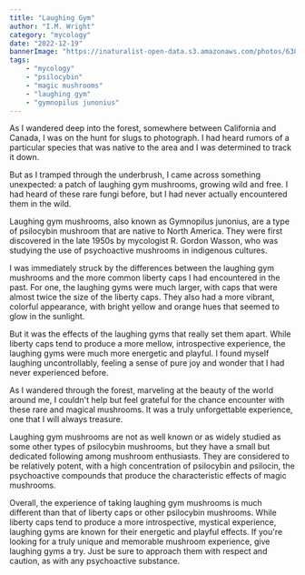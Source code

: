 ```yaml
---
title: "Laughing Gym"
author: "I.M. Wright"
category: "mycology"
date: "2022-12-19"
bannerImage: "https://inaturalist-open-data.s3.amazonaws.com/photos/63859016/large.jpeg"
tags:
    - "mycology"
    - "psilocybin"
    - "magic mushrooms"
    - "laughing gym"
    - "gymnopilus junonius"
---
```


As I wandered deep into the forest, somewhere between California and Canada, I was on the hunt for slugs to photograph. I had heard rumors of a particular species that was native to the area and I was determined to track it down.

But as I tramped through the underbrush, I came across something unexpected: a patch of laughing gym mushrooms, growing wild and free. I had heard of these rare fungi before, but I had never actually encountered them in the wild.

Laughing gym mushrooms, also known as Gymnopilus junonius, are a type of psilocybin mushroom that are native to North America. They were first discovered in the late 1950s by mycologist R. Gordon Wasson, who was studying the use of psychoactive mushrooms in indigenous cultures.

I was immediately struck by the differences between the laughing gym mushrooms and the more common liberty caps I had encountered in the past. For one, the laughing gyms were much larger, with caps that were almost twice the size of the liberty caps. They also had a more vibrant, colorful appearance, with bright yellow and orange hues that seemed to glow in the sunlight.

But it was the effects of the laughing gyms that really set them apart. While liberty caps tend to produce a more mellow, introspective experience, the laughing gyms were much more energetic and playful. I found myself laughing uncontrollably, feeling a sense of pure joy and wonder that I had never experienced before.

As I wandered through the forest, marveling at the beauty of the world around me, I couldn't help but feel grateful for the chance encounter with these rare and magical mushrooms. It was a truly unforgettable experience, one that I will always treasure.

Laughing gym mushrooms are not as well known or as widely studied as some other types of psilocybin mushrooms, but they have a small but dedicated following among mushroom enthusiasts. They are considered to be relatively potent, with a high concentration of psilocybin and psilocin, the psychoactive compounds that produce the characteristic effects of magic mushrooms.

Overall, the experience of taking laughing gym mushrooms is much different than that of liberty caps or other psilocybin mushrooms. While liberty caps tend to produce a more introspective, mystical experience, laughing gyms are known for their energetic and playful effects. If you're looking for a truly unique and memorable mushroom experience, give laughing gyms a try. Just be sure to approach them with respect and caution, as with any psychoactive substance.
